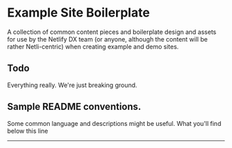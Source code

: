 # Example Site Boilerplate

A collection of common content pieces and boilerplate design and assets for use by the Netlify DX team (or anyone, although the content will be rather Netli-centric) when creating example and demo sites.

## Todo

Everything really. We're just breaking ground.


## Sample README conventions.

Some common language and descriptions might be useful. What you'll find below this line

---


